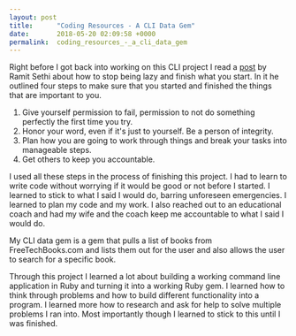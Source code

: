 ```yaml
---
layout: post
title:      "Coding Resources - A CLI Data Gem"
date:       2018-05-20 02:09:58 +0000
permalink:  coding_resources_-_a_cli_data_gem
---
```


Right before I got back into working on this CLI project I read a [post](https://www.iwillteachyoutoberich.com/blog/how-do-i-stop-being-lazy/) by Ramit Sethi about how to stop being lazy and finish what you start. In it he outlined four steps to make sure that you started and finished the things that are important to you.

1. Give yourself permission to fail, permission to not do something perfectly the first time you try.
2. Honor your word, even if it's just to yourself. Be a person of integrity.
3. Plan how you are going to work through things and break your tasks into manageable steps.
4. Get others to keep you accountable.

I used all these steps in the process of finishing this project. I had to learn to write code without worrying if it would be good or not before I started. I learned to stick to what I said I would do, barring unforeseen emergencies. I learned to plan my code and my work. I also reached out to an educational coach and had my wife and the coach keep me accountable to what I said I would do.

My CLI data gem is a gem that pulls a list of books from FreeTechBooks.com and lists them out for the user and also allows the user to search for a specific book.

Through this project I learned a lot about building a working command line application in Ruby and turning it into a working Ruby gem. I learned how to think through problems and how to build different functionality into a program. I learned more how to research and ask for help to solve multiple problems I ran into. Most importantly though I learned to stick to this until I was finished.
